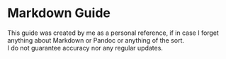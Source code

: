 # Markdown Guide

This guide was created by me as a personal reference, if in case I forget anything about Markdown or Pandoc or anything of the sort.  
I do not guarantee accuracy nor any regular updates.
